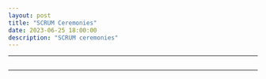 ```yaml
---
layout: post
title: "SCRUM Ceremonies"
date: 2023-06-25 18:00:00
description: "SCRUM ceremonies"
---
```


---
```

```

---
